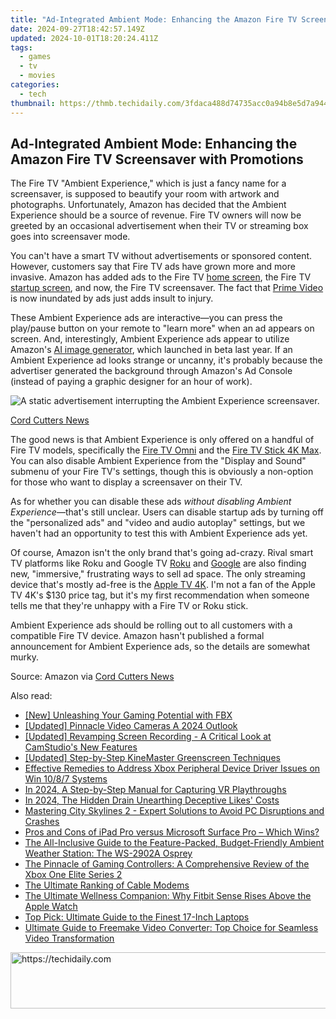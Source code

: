 ```yaml
---
title: "Ad-Integrated Ambient Mode: Enhancing the Amazon Fire TV Screensaver with Promotions"
date: 2024-09-27T18:42:57.149Z
updated: 2024-10-01T18:20:24.411Z
tags:
  - games
  - tv
  - movies
categories:
  - tech
thumbnail: https://thmb.techidaily.com/3fdaca488d74735acc0a94b8e5d7a94444c107a2d9f4a5ecb937f59cae54b660.jpg
---
```


## Ad-Integrated Ambient Mode: Enhancing the Amazon Fire TV Screensaver with Promotions

The Fire TV "Ambient Experience," which is just a fancy name for a screensaver, is supposed to beautify your room with artwork and photographs. Unfortunately, Amazon has decided that the Ambient Experience should be a source of revenue. Fire TV owners will now be greeted by an occasional advertisement when their TV or streaming box goes into screensaver mode.

 You can't have a smart TV without advertisements or sponsored content. However, customers say that Fire TV ads have grown more and more invasive. Amazon has added ads to the Fire TV [home screen](https://video-ai-editor.techidaily.com/updated-in-2024-free-video-editing-for-gamers-the-best-options/), the Fire TV [startup screen](https://android-pokemon-go.techidaily.com/in-2024-how-does-the-stardust-trade-cost-in-pokemon-go-on-oneplus-12r-drfone-by-drfone-virtual-android/), and now, the Fire TV screensaver. The fact that [Prime Video](https://location-social.techidaily.com/in-2024-edit-and-send-fake-location-on-telegram-for-your-vivo-y100-in-3-ways-drfone-by-drfone-virtual-android/) is now inundated by ads just adds insult to injury.

 These Ambient Experience ads are interactive—you can press the play/pause button on your remote to "learn more" when an ad appears on screen. And, interestingly, Ambient Experience ads appear to utilize Amazon's [AI image generator](https://www.aboutamazon.com/news/innovation-at-amazon/amazon-ads-ai-powered-image-generator), which launched in beta last year. If an Ambient Experience ad looks strange or uncanny, it's probably because the advertiser generated the background through Amazon's Ad Console (instead of paying a graphic designer for an hour of work).

![A static advertisement interrupting the Ambient Experience screensaver.](https://static1.howtogeekimages.com/wordpress/wp-content/uploads/2024/07/4.jpg) 

[Cord Cutters News](https://cordcuttersnews.com/amazon-adds-full-screen-ads-on-the-fire-tv-replacing-your-screensaver/)

 The good news is that Ambient Experience is only offered on a handful of Fire TV models, specifically the [Fire TV Omni](https://android-transfer.techidaily.com/how-to-transfer-videos-from-realme-v30-to-ipad-drfone-by-drfone-transfer-from-android-transfer-from-android/) and the [Fire TV Stick 4K Max](https://iphone-unlock.techidaily.com/disabled-apple-iphone-14-pro-how-to-unlock-a-disabled-apple-iphone-14-pro-drfone-by-drfone-ios/). You can also disable Ambient Experience from the "Display and Sound" submenu of your Fire TV's settings, though this is obviously a non-option for those who want to display a screensaver on their TV.

 As for whether you can disable these ads _without disabling Ambient Experience_—that's still unclear. Users can disable startup ads by turning off the "personalized ads" and "video and audio autoplay" settings, but we haven't had an opportunity to test this with Ambient Experience ads yet.

 Of course, Amazon isn't the only brand that's going ad-crazy. Rival smart TV platforms like Roku and Google TV [Roku](https://advertising.roku.com/) and [Google](https://location-social.techidaily.com/edit-and-send-fake-location-on-telegram-for-your-honor-play-7t-in-3-ways-drfone-by-drfone-virtual-android/) are also finding new, "immersive," frustrating ways to sell ad space. The only streaming device that's mostly ad-free is the [Apple TV 4K](https://shop-links.co/link/?exclusive=1&publisher_slug=itechdaily19598&url=https%3A%2F%2Fwww.bestbuy.com%2Fsite%2Fapple-tv-4k-64gb-3rd-generationlatest-model-wi-fi-black%2F6500684.p%3FskuId%3D6500684). I'm not a fan of the Apple TV 4K's $130 price tag, but it's my first recommendation when someone tells me that they're unhappy with a Fire TV or Roku stick.

 Ambient Experience ads should be rolling out to all customers with a compatible Fire TV device. Amazon hasn't published a formal announcement for Ambient Experience ads, so the details are somewhat murky.

 Source: Amazon via [Cord Cutters News](https://cordcuttersnews.com/amazon-adds-full-screen-ads-on-the-fire-tv-replacing-your-screensaver/)

<ins class="adsbygoogle"
     style="display:block"
     data-ad-format="autorelaxed"
     data-ad-client="ca-pub-7571918770474297"
     data-ad-slot="1223367746"></ins>

<ins class="adsbygoogle"
     style="display:block"
     data-ad-client="ca-pub-7571918770474297"
     data-ad-slot="8358498916"
     data-ad-format="auto"
     data-full-width-responsive="true"></ins>

<span class="atpl-alsoreadstyle">Also read:</span>
<div><ul>
<li><a href="https://visual-screen-recording.techidaily.com/new-unleashing-your-gaming-potential-with-fbx/"><u>[New] Unleashing Your Gaming Potential with FBX</u></a></li>
<li><a href="https://fox-links.techidaily.com/updated-pinnacle-video-cameras-a-2024-outlook/"><u>[Updated] Pinnacle Video Cameras A 2024 Outlook</u></a></li>
<li><a href="https://desktop-recording.techidaily.com/updated-revamping-screen-recording-a-critical-look-at-camstudios-new-features/"><u>[Updated] Revamping Screen Recording - A Critical Look at CamStudio's New Features</u></a></li>
<li><a href="https://extra-skills.techidaily.com/updated-step-by-step-kinemaster-greenscreen-techniques/"><u>[Updated] Step-by-Step KineMaster Greenscreen Techniques</u></a></li>
<li><a href="https://hardware-updates.techidaily.com/effective-remedies-to-address-xbox-peripheral-device-driver-issues-on-win-1087-systems/"><u>Effective Remedies to Address Xbox Peripheral Device Driver Issues on Win 10/8/7 Systems</u></a></li>
<li><a href="https://desktop-recording.techidaily.com/in-2024-a-step-by-step-manual-for-capturing-vr-playthroughs/"><u>In 2024, A Step-by-Step Manual for Capturing VR Playthroughs</u></a></li>
<li><a href="https://instagram-video-recordings.techidaily.com/in-2024-the-hidden-drain-unearthing-deceptive-likes-costs/"><u>In 2024, The Hidden Drain Unearthing Deceptive Likes' Costs</u></a></li>
<li><a href="https://win-blog.techidaily.com/mastering-city-skylines-2-expert-solutions-to-avoid-pc-disruptions-and-crashes/"><u>Mastering City Skylines 2 - Expert Solutions to Avoid PC Disruptions and Crashes</u></a></li>
<li><a href="https://buynow-marvelous.techidaily.com/pros-and-cons-of-ipad-pro-versus-microsoft-surface-pro-which-wins/"><u>Pros and Cons of iPad Pro versus Microsoft Surface Pro – Which Wins?</u></a></li>
<li><a href="https://buynow-marvelous.techidaily.com/the-all-inclusive-guide-to-the-feature-packed-budget-friendly-ambient-weather-station-the-ws-2902a-osprey/"><u>The All-Inclusive Guide to the Feature-Packed, Budget-Friendly Ambient Weather Station: The WS-2902A Osprey</u></a></li>
<li><a href="https://buynow-marvelous.techidaily.com/the-pinnacle-of-gaming-controllers-a-comprehensive-review-of-the-xbox-one-elite-series-2/"><u>The Pinnacle of Gaming Controllers: A Comprehensive Review of the Xbox One Elite Series 2</u></a></li>
<li><a href="https://buynow-marvelous.techidaily.com/the-ultimate-ranking-of-cable-modems/"><u>The Ultimate Ranking of Cable Modems</u></a></li>
<li><a href="https://buynow-marvelous.techidaily.com/the-ultimate-wellness-companion-why-fitbit-sense-rises-above-the-apple-watch/"><u>The Ultimate Wellness Companion: Why Fitbit Sense Rises Above the Apple Watch</u></a></li>
<li><a href="https://buynow-marvelous.techidaily.com/top-pick-ultimate-guide-to-the-finest-17-inch-laptops/"><u>Top Pick: Ultimate Guide to the Finest 17-Inch Laptops</u></a></li>
<li><a href="https://vp-tips.techidaily.com/ultimate-guide-to-freemake-video-converter-top-choice-for-seamless-video-transformation/"><u>Ultimate Guide to Freemake Video Converter: Top Choice for Seamless Video Transformation</u></a></li>
</ul></div>

<!-- affiliate ads begin -->
<a href="https://ephamedtechinc.pxf.io/c/5597632/2137225/26400" target="_top" id="2137225">
  <img src="//a.impactradius-go.com/display-ad/26400-2137225" border="0" alt="https://techidaily.com" width="728" height="90"/>
</a>
<img height="0" width="0" src="https://ephamedtechinc.pxf.io/i/5597632/2137225/26400" style="position:absolute;visibility:hidden;" border="0" />
<!-- affiliate ads end -->

